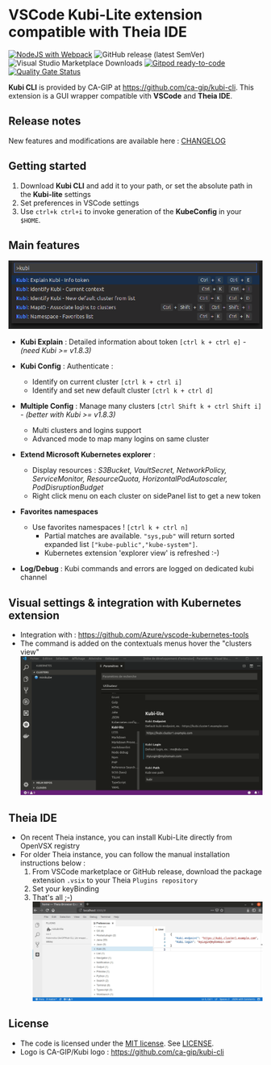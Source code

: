 # __VSCode__ Kubi-Lite extension compatible with __Theia IDE__

[![NodeJS with Webpack](https://github.com/lefebsy/vskubi-lite/actions/workflows/webpack.yml/badge.svg)](https://github.com/lefebsy/vskubi-lite/actions/workflows/webpack.yml)
![GitHub release (latest SemVer)](https://img.shields.io/github/v/release/lefebsy/vskubi-lite)
![Visual Studio Marketplace Downloads](https://img.shields.io/visual-studio-marketplace/d/lefebsy.vskubi-lite)
[![Gitpod ready-to-code](https://img.shields.io/badge/Gitpod-ready--to--code-blue?logo=gitpod)](https://gitpod.io/#https://github.com/lefebsy/vskubi-lite)
[![Quality Gate Status](https://sonarcloud.io/api/project_badges/measure?project=lefebsy_vskubi-lite&metric=alert_status)](https://sonarcloud.io/dashboard?id=lefebsy_vskubi-lite)

__Kubi CLI__ is provided by CA-GIP at <https://github.com/ca-gip/kubi-cli>.
This extension is a GUI wrapper compatible vith __VSCode__ and __Theia IDE__.

## Release notes

New features and modifications are available here : [CHANGELOG](CHANGELOG.md)

## Getting started

1. Download __Kubi CLI__ and add it to your path, or set the absolute path in the __Kubi-lite__ settings
2. Set preferences in VSCode settings
3. Use `ctrl+k ctrl+i` to invoke generation of the __KubeConfig__ in your `$HOME`.

## Main features

![Features](DemoFeatures.png)

- __Kubi Explain__ : Detailed information about token `[ctrl k + ctrl e]` - *(need Kubi >= v1.8.3)*
- __Kubi Config__ : Authenticate :
  - Identify on current cluster `[ctrl k + ctrl i]`
  - Identify and set new default cluster `[ctrl k + ctrl d]`
- __Multiple Config__ : Manage many clusters `[ctrl Shift k + ctrl Shift i]` - *(better with Kubi >= v1.8.3)*
  - Multi clusters and logins support 
  - Advanced mode to map many logins on same cluster

- __Extend Microsoft Kubernetes explorer__ :
  - Display resources : *S3Bucket, VaultSecret, NetworkPolicy, ServiceMonitor, ResourceQuota, HorizontalPodAutoscaler, PodDisruptionBudget*
  - Right click menu on each cluster on sidePanel list to get a new token
- __Favorites namespaces__
  - Use favorites namespaces ! `[ctrl k + ctrl n]`
    - Partial matches are available. `"sys,pub"` will return sorted expanded list `["kube-public","kube-system"]`.
    - Kubernetes extension 'explorer view' is refreshed :-) 
- __Log/Debug__ : Kubi commands and errors are logged on dedicated kubi channel

  

## Visual settings & integration with Kubernetes extension

- Integration with : <https://github.com/Azure/vscode-kubernetes-tools>
- The command is added on the contextuals menus hover the "clusters view"
![screencast](DemoHelp.gif)

## Theia IDE

- On recent Theia instance, you can install Kubi-Lite directly from OpenVSX registry
- For older Theia instance, you can follow the manual installation instructions below :
  1. From VSCode marketplace or GitHub release, download the package extension `.vsix` to your Theia `Plugins repository`
  2. Set your keyBinding
  3. That's all ;-)
  ![screencast](DemoTheia.gif)

## License

- The code is licensed under the [MIT license](http://choosealicense.com/licenses/mit/). See [LICENSE](LICENSE).
- Logo is CA-GIP/Kubi logo : <https://github.com/ca-gip/kubi-cli>
